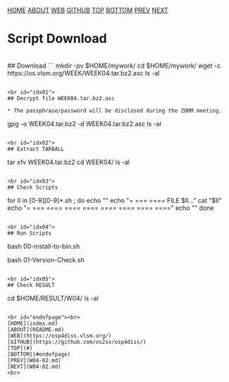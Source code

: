 ---
---
[HOME](index.md)
[ABOUT](README.md)
[WEB](https://osp4diss.vlsm.org/)
[GITHUB](https://github.com/os2xx/osp4diss/)
[TOP](#)
[BOTTOM](#endofpage)
[PREV](W04-02.md)
[NEXT](W04-02.md)

# Script Download

<br id="idx00">
## Download <https://os.vlsm.org/WEEK/WEEK04.tar.bz2.asc>
```
mkdir -pv $HOME/mywork/
cd $HOME/mywork/
wget -c https://os.vlsm.org/WEEK/WEEK04.tar.bz2.asc
ls -al

```

<br id="idx01">
## Decrypt file WEEK04.tar.bz2.asc

* The passphrase/password will be disclosed during the ZOOM meeting.

```
gpg -o WEEK04.tar.bz2 -d WEEK04.tar.bz2.asc
ls -al

```

<br id="idx02">
## Extract TARBALL
```
tar xfv WEEK04.tar.bz2
cd WEEK04/
ls -al

```

<br id="idx03">
## Check Scripts
```
for II in [0-9][0-9]*.sh ; do
    echo ""
    echo "= === ==== FILE $II..."
    cat  "$II"
    echo "= === ==== ==== ==== ==== ==== ==== ===="
    echo ""
done

```

<br id="idx04">
## Run Scripts
```
bash 00-install-to-bin.sh

bash 01-Version-Check.sh


```

<br id="idx05">
## Check RESULT
```
cd $HOME/RESULT/W04/
ls -al

```

<br id="endofpage"><br>
[HOME](index.md)
[ABOUT](README.md)
[WEB](https://osp4diss.vlsm.org/)
[GITHUB](https://github.com/os2xx/osp4diss/)
[TOP](#)
[BOTTOM](#endofpage)
[PREV](W04-02.md)
[NEXT](W04-02.md)
<br>

